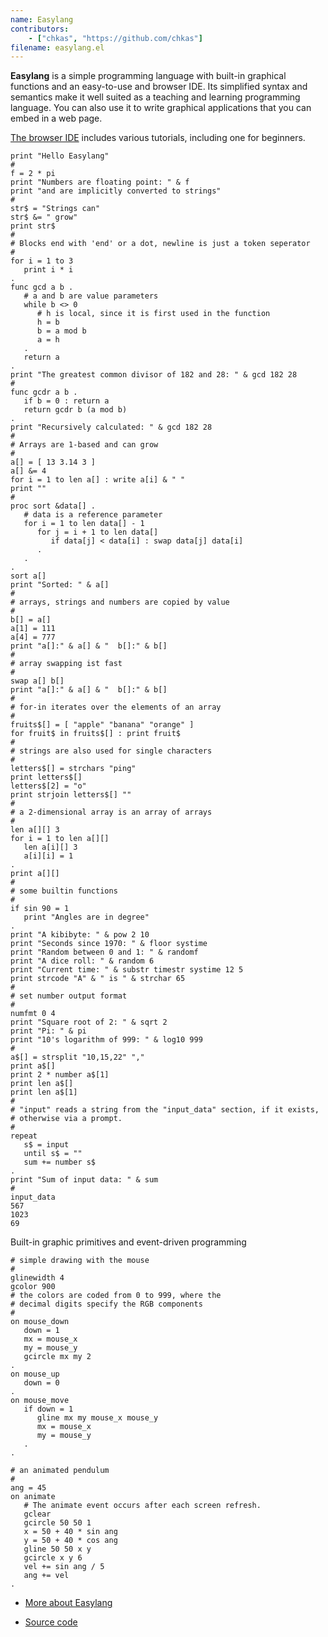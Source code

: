 ```yaml
---
name: Easylang
contributors:
    - ["chkas", "https://github.com/chkas"]
filename: easylang.el
---
```


**Easylang** is a simple programming language with built-in graphical functions and an easy-to-use and browser IDE. Its simplified syntax and semantics make it well suited as a teaching and learning programming language. You can also use it to write graphical applications that you can embed in a web page.

[The browser IDE](https://easylang.online/ide/) includes various tutorials, including one for beginners.

```
print "Hello Easylang"
#
f = 2 * pi
print "Numbers are floating point: " & f
print "and are implicitly converted to strings"
#
str$ = "Strings can"
str$ &= " grow"
print str$
#
# Blocks end with 'end' or a dot, newline is just a token seperator
#
for i = 1 to 3
   print i * i
.
func gcd a b .
   # a and b are value parameters
   while b <> 0
      # h is local, since it is first used in the function
      h = b
      b = a mod b
      a = h
   .
   return a
.
print "The greatest common divisor of 182 and 28: " & gcd 182 28
#
func gcdr a b .
   if b = 0 : return a
   return gcdr b (a mod b)
.
print "Recursively calculated: " & gcd 182 28
#
# Arrays are 1-based and can grow
#
a[] = [ 13 3.14 3 ]
a[] &= 4
for i = 1 to len a[] : write a[i] & " "
print ""
#
proc sort &data[] .
   # data is a reference parameter
   for i = 1 to len data[] - 1
      for j = i + 1 to len data[]
         if data[j] < data[i] : swap data[j] data[i]
      .
   .
.
sort a[]
print "Sorted: " & a[]
#
# arrays, strings and numbers are copied by value
#
b[] = a[]
a[1] = 111
a[4] = 777
print "a[]:" & a[] & "  b[]:" & b[]
#
# array swapping ist fast
#
swap a[] b[]
print "a[]:" & a[] & "  b[]:" & b[]
#
# for-in iterates over the elements of an array
#
fruits$[] = [ "apple" "banana" "orange" ]
for fruit$ in fruits$[] : print fruit$
#
# strings are also used for single characters
#
letters$[] = strchars "ping"
print letters$[]
letters$[2] = "o"
print strjoin letters$[] ""
#
# a 2-dimensional array is an array of arrays
#
len a[][] 3
for i = 1 to len a[][]
   len a[i][] 3
   a[i][i] = 1
.
print a[][]
#
# some builtin functions
#
if sin 90 = 1
   print "Angles are in degree"
.
print "A kibibyte: " & pow 2 10
print "Seconds since 1970: " & floor systime
print "Random between 0 and 1: " & randomf
print "A dice roll: " & random 6
print "Current time: " & substr timestr systime 12 5
print strcode "A" & " is " & strchar 65
#
# set number output format
#
numfmt 0 4
print "Square root of 2: " & sqrt 2
print "Pi: " & pi
print "10's logarithm of 999: " & log10 999
#
a$[] = strsplit "10,15,22" ","
print a$[]
print 2 * number a$[1]
print len a$[]
print len a$[1]
#
# "input" reads a string from the "input_data" section, if it exists,
# otherwise via a prompt.
#
repeat
   s$ = input
   until s$ = ""
   sum += number s$
.
print "Sum of input data: " & sum
#
input_data
567
1023
69
```

Built-in graphic primitives and event-driven programming

```
# simple drawing with the mouse
#
glinewidth 4
gcolor 900
# the colors are coded from 0 to 999, where the
# decimal digits specify the RGB components
#
on mouse_down
   down = 1
   mx = mouse_x
   my = mouse_y
   gcircle mx my 2
.
on mouse_up
   down = 0
.
on mouse_move
   if down = 1
      gline mx my mouse_x mouse_y
      mx = mouse_x
      my = mouse_y
   .
.
```

```
# an animated pendulum
#
ang = 45
on animate
   # The animate event occurs after each screen refresh.
   gclear
   gcircle 50 50 1
   x = 50 + 40 * sin ang
   y = 50 + 40 * cos ang
   gline 50 50 x y
   gcircle x y 6
   vel += sin ang / 5
   ang += vel
.
```

* [More about Easylang](https://easylang.online/apps/)

* [Source code](https://github.com/chkas/easylang/)

